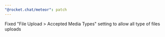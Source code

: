 ```yaml
---
"@rocket.chat/meteor": patch
---
```


Fixed "File Upload > Accepted Media Types" setting to allow all type of files uploads
